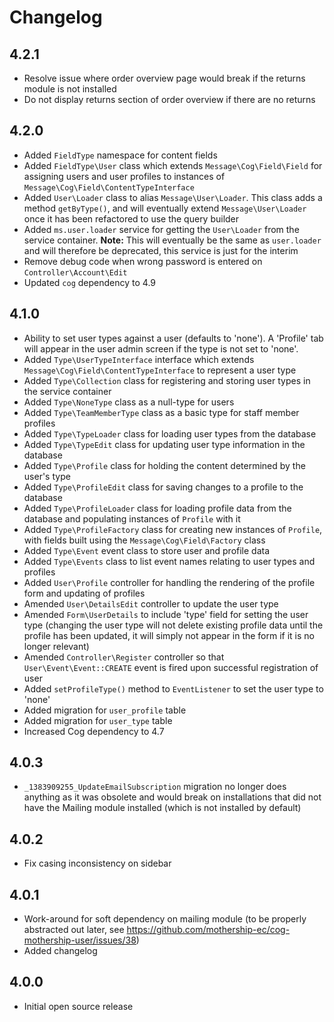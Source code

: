 # Changelog

## 4.2.1

- Resolve issue where order overview page would break if the returns module is not installed
- Do not display returns section of order overview if there are no returns

## 4.2.0

- Added `FieldType` namespace for content fields
- Added `FieldType\User` class which extends `Message\Cog\Field\Field` for assigning users and user profiles to instances of `Message\Cog\Field\ContentTypeInterface`
- Added `User\Loader` class to alias `Message\User\Loader`. This class adds a method `getByType()`, and will eventually extend `Message\User\Loader` once it has been refactored to use the query builder
- Added `ms.user.loader` service for getting the `User\Loader` from the service container. **Note:** This will eventually be the same as `user.loader` and will therefore be deprecated, this service is just for the interim
- Remove debug code when wrong password is entered on `Controller\Account\Edit`
- Updated `cog` dependency to 4.9

## 4.1.0

- Ability to set user types against a user (defaults to 'none'). A 'Profile' tab will appear in the user admin screen if the type is not set to 'none'.
- Added `Type\UserTypeInterface` interface which extends `Message\Cog\Field\ContentTypeInterface` to represent a user type
- Added `Type\Collection` class for registering and storing user types in the service container
- Added `Type\NoneType` class as a null-type for users
- Added `Type\TeamMemberType` class as a basic type for staff member profiles
- Added `Type\TypeLoader` class for loading user types from the database
- Added `Type\TypeEdit` class for updating user type information in the database
- Added `Type\Profile` class for holding the content determined by the user's type
- Added `Type\ProfileEdit` class for saving changes to a profile to the database
- Added `Type\ProfileLoader` class for loading profile data from the database and populating instances of `Profile` with it
- Added `Type\ProfileFactory` class for creating new instances of `Profile`, with fields built using the `Message\Cog\Field\Factory` class
- Added `Type\Event` event class to store user and profile data
- Added `Type\Events` class to list event names relating to user types and profiles
- Added `User\Profile` controller for handling the rendering of the profile form and updating of profiles
- Amended `User\DetailsEdit` controller to update the user type
- Amended `Form\UserDetails` to include 'type' field for setting the user type (changing the user type will not delete existing profile data until the profile has been updated, it will simply not appear in the form if it is no longer relevant)
- Amended `Controller\Register` controller so that `User\Event\Event::CREATE` event is fired upon successful registration of user
- Added `setProfileType()` method to `EventListener` to set the user type to 'none'
- Added migration for `user_profile` table
- Added migration for `user_type` table
- Increased Cog dependency to 4.7

## 4.0.3

- `_1383909255_UpdateEmailSubscription` migration no longer does anything as it was obsolete and would break on installations that did not have the Mailing module installed (which is not installed by default)

## 4.0.2

- Fix casing inconsistency on sidebar

## 4.0.1

- Work-around for soft dependency on mailing module (to be properly abstracted out later, see https://github.com/mothership-ec/cog-mothership-user/issues/38)
- Added changelog

## 4.0.0

- Initial open source release